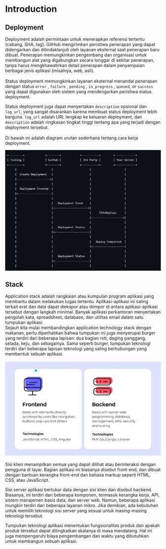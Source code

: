 # Introduction

## Deployment
Deployment adalah permintaan untuk menerapkan referensi tertentu (cabang, SHA, tag). GitHub mengirimkan peristiwa penerapan yang dapat didengarkan dan ditindaklanjuti oleh layanan eksternal saat penerapan baru dibuat. Penerapan memungkinkan pengembang dan organisasi untuk membangun alat yang digabungkan secara longgar di sekitar penerapan, tanpa harus mengkhawatirkan detail penerapan dalam penyampaian berbagai jenis aplikasi (misalnya, web, asli). <br>
<br> Status deployment memungkinkan layanan eksternal menandai penerapan dengan status `error` , `failure` , `pending` , `in_progress` , `queued`, or `success` yang dapat digunakan oleh sistem yang mendengarkan peristiwa status deployment. <br>

Status deployment juga dapat menyertakan `description` opsional dan `log_url`, yang sangat disarankan karena membuat status deployment lebih berguna. `log_url` adalah URL lengkap ke keluaran deployment, dan `description` adalah ringkasan tingkat tinggi tentang apa yang terjadi dengan deployment tersebut. <br>
<br> 
Di bawah ini adalah diagram urutan sederhana tentang cara kerja deployment. <br>

![screenshot](diagram.png.jpg) <br>
## Stack
  Application stack adalah rangkaian atau kumpulan program aplikasi yang membantu dalam melakukan tugas tertentu. Aplikasi-aplikasi ini saling terkait erat dan data dapat diekspor atau diimpor di antara aplikasi-aplikasi tersebut dengan langkah minimal. Banyak aplikasi perkantoran menyertakan pengolah kata, spreadsheet, database, dan utilitas email dalam satu tumpukan aplikasi. <br> 
  Sejauh kita mulai membandingkan application technology stack dengan makanan, perlu diperhatikan bahwa tumpukan ini juga menyerupai burger yang terdiri dari beberapa lapisan: dua bagian roti, daging panggang, selada, keju, dan sebagainya. Sama seperti burger, tumpukan teknologi terdiri dari beberapa lapisan teknologi yang saling berhubungan yang membentuk sebuah aplikasi. <br>
  <br>
  ![screenshot](AS1.jpg) <br>
  <br>
  Sisi klien menampilkan semua yang dapat dilihat atau berinteraksi dengan pengguna di layar. Bagian aplikasi ini biasanya disebut front-end, dan dibuat dengan bantuan kerangka front-end dan bahasa markup seperti HTML, CSS, atau JavaScript. <br>

Sisi server aplikasi bertukar data dengan sisi klien dan disebut backend. Biasanya, ini terdiri dari beberapa komponen, termasuk kerangka kerja, API, sistem manajemen basis data, dan server web. Namun, beberapa aplikasi mungkin terdiri dari beberapa layanan mikro. Jika demikian, ada kebutuhan untuk memilih teknologi sisi server yang sesuai untuk masing-masing teknologi tersebut.<br>

Tumpukan teknologi aplikasi menentukan fungsionalitas produk dan apakah produk tersebut dapat ditingkatkan skalanya di masa mendatang. Hal ini juga mempengaruhi biaya pengembangan dan waktu yang dibutuhkan untuk membangun sebuah aplikasi. <br>




